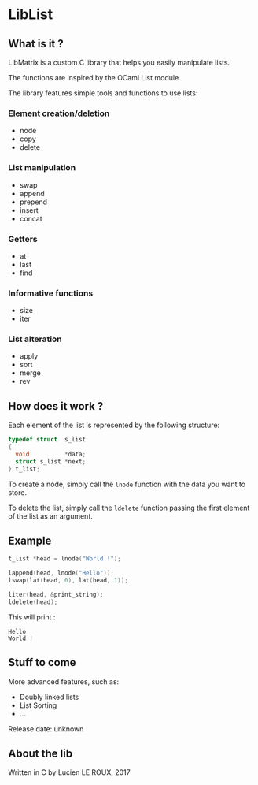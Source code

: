 # LibList

## What is it ?

LibMatrix is a custom C library that helps you easily manipulate lists.

The functions are inspired by the OCaml List module.

The library features simple tools and functions to use lists:

### Element creation/deletion
* node
* copy
* delete

### List manipulation
* swap
* append
* prepend
* insert
* concat

### Getters
* at
* last
* find

### Informative functions
* size
* iter

### List alteration
* apply
* sort
* merge
* rev

## How does it work ?

Each element of the list is represented by the following structure:

```C
typedef struct  s_list
{
  void          *data;
  struct s_list *next;
} t_list;
```

To create a node, simply call the `lnode` function with the data you want to store.

To delete the list, simply call the `ldelete` function passing the first element of the list as an argument.


## Example

```C
t_list *head = lnode("World !");

lappend(head, lnode("Hello"));
lswap(lat(head, 0), lat(head, 1));

liter(head, &print_string);
ldelete(head);
```

This will print :

```
Hello
World !
```

## Stuff to come

More advanced features, such as:
* Doubly linked lists
* List Sorting
* ...

Release date: unknown

## About the lib

Written in C by Lucien LE ROUX, 2017

